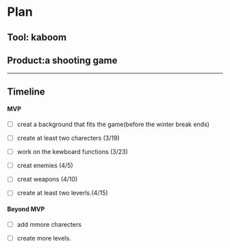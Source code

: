 # Plan

## Tool: kaboom
## Product:a shooting game

---

## Timeline

#### MVP

- [ ] creat a background that fits the game(before the winter break ends)
- [ ] create at least two charecters  (3/19)
- [ ] work on the kewboard functions (3/23)
- [ ] creat enemies (4/5)
- [ ] creat weapons  (4/10)
- [ ] create at least two leverls.(4/15)


#### Beyond MVP

- [ ] add mmore charecters
- [ ] create more levels.


<!-- EXAMPLE

## Tool: APIs
## Product: Green Glass Door riddle app

## Timeline

### MVP

- [ ] Front-end
  - [x] Webpage to collect input from user (deadline: 4/15)
  - [ ] Webpage to display "yes, but a ___ can't" or "no, but a ___ can" (deadline: 5/1)
- [x] Back-end
  - [x] Use regex to test whether or not the word can go through the GGD (deadline: 3/1)
  - [x] Use the Twinword API to find related words (deadline: 3/15)
    - [ ] Iterate through the words until an opposite example can be found (deadline: 4/1)

#### Beyond MVP

- [ ] Use another API to make sure the opposite example is a noun
- [ ] Automate notification of API limit to make sure I don’t exceed free quota
- [ ] A multiple choice quizzer that will test the user’s knowledge of the solution

-->





<!-- DO NOT USE THIS YET

| Name | Glows | Grows |
| -------- | ------- | ------- |
|   |   |
|   |   |
|   |   |
|   |   |
|   |   |
|   |   |

-->
